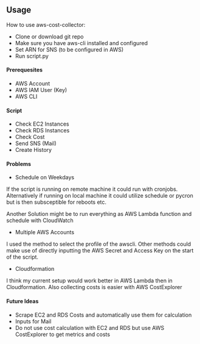 ## Usage

How to use aws-cost-collector:

- Clone or download git repo
- Make sure you have aws-cli installed and configured
- Set ARN for SNS (to be configured in AWS)
- Run script.py

#### Prerequesites

- AWS Account
- AWS IAM User (Key)
- AWS CLI

#### Script

- Check EC2 Instances
- Check RDS Instances
- Check Cost
- Send SNS (Mail)
- Create History


#### Problems

  

- Schedule on Weekdays

If the script is running on remote machine it could run with cronjobs. Alternatively if running on local machine it could utilize schedule or pycron but is then subsceptible for reboots etc.

Another Solution might be to run everything as AWS Lambda function and schedule with CloudWatch

  

- Multiple AWS Accounts

I used the method to select the profile of the awscli. Other methods could make use of directly inputting the AWS Secret and Access Key on the start of the script.

- Cloudformation

I think my current setup would work better in AWS Lambda then in Cloudformation. Also collecting costs is easier with AWS CostExplorer


#### Future Ideas

  
- Scrape EC2 and RDS Costs and automatically use them for calculation
- Inputs for Mail
- Do not use cost calculation with EC2 and RDS but use AWS CostExplorer to get metrics and costs
